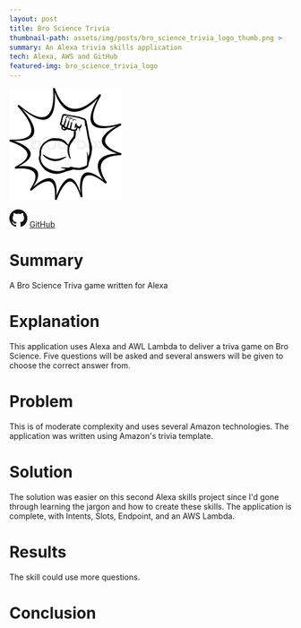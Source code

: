 ```yaml
---
layout: post
title: Bro Science Trivia
thumbnail-path: assets/img/posts/bro_science_trivia_logo_thumb.png >
summary: An Alexa trivia skills application
tech: Alexa, AWS and GitHub
featured-img: bro_science_trivia_logo
---
```

[1]: https://echosim.io/welcome
[2]: /assets/img/posts/bro_science_trivia_logo_thumb.png
[![Alexa Testing Tool][2]][1]

![]( /assets/img/GitHub-Mark-32px.png "GitHub")
[GitHub](https://github.com/dsa027/alexa-bro-science-trivia)

# Summary

  A Bro Science Triva game written for Alexa

# Explanation

  This application uses Alexa and AWL Lambda to deliver a triva game on Bro Science. Five questions will be asked and several answers will be given to choose the correct answer from.

# Problem

  This is of moderate complexity and uses several Amazon technologies. The application was written using Amazon's trivia template.

# Solution

  The solution was easier on this second Alexa skills project since I'd gone through learning the jargon and how to create these skills. The application is complete, with Intents, Slots, Endpoint, and an AWS Lambda.

# Results

  The skill could use more questions.

# Conclusion

